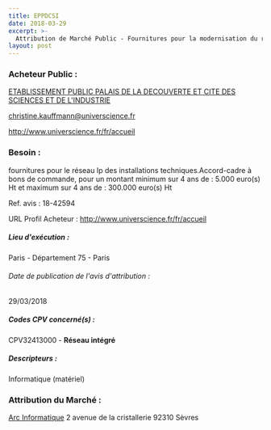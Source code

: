 ```yaml
---
title: EPPDCSI
date: 2018-03-29
excerpt: >-
  Attribution de Marché Public - Fournitures pour la modernisation du réseau Ip de la Gtc
layout: post
---
```


### Acheteur Public : 
<a href="/acheteur-34/siren-519587851"> ETABLISSEMENT PUBLIC PALAIS DE LA DECOUVERTE ET CITE DES SCIENCES ET DE L'INDUSTRIE</a><br/>



christine.kauffmann@universcience.fr


http://www.universcience.fr/fr/accueil
### Besoin :

fournitures pour le réseau Ip des installations techniques.Accord-cadre à bons de commande, pour un montant minimum sur 4 ans de : 5.000 euro(s) Ht et maximum sur 4 ans de : 300.000 euro(s) Ht

Ref. avis : 18-42594

URL Profil Acheteur : http://www.universcience.fr/fr/accueil

##### Lieu d'exécution :

Paris - Département 75 - Paris

###### Date de publication de l'avis d'attribution : 
29/03/2018

##### Codes CPV concerné(s) :
CPV32413000 - **Réseau intégré** <br/>

##### Descripteurs :
Informatique (matériel) <br/>

### Attribution du Marché :
<a href="/entreprise-254/siren-320695356"> Arc Informatique</a>    2 avenue de la cristallerie 92310 Sèvres <br/>
